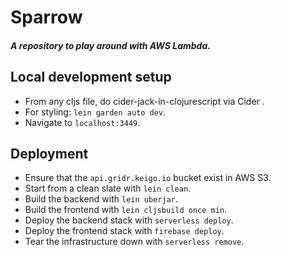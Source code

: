 # Sparrow

##### A repository to play around with AWS Lambda.

## Local development setup
- From any cljs file, do cider-jack-in-clojurescript via Cider .
- For styling: `lein garden auto dev`.
- Navigate to `localhost:3449`.

## Deployment
- Ensure that the `api.gridr.keigo.io` bucket exist in AWS S3.
- Start from a clean slate with `lein clean`.
- Build the backend with `lein uberjar`.
- Build the frontend with `lein cljsbuild once min`.
- Deploy the backend stack with `serverless deploy`.
- Deploy the frontend stack with `firebase deploy`.
- Tear the infrastructure down with `serverless remove`.
